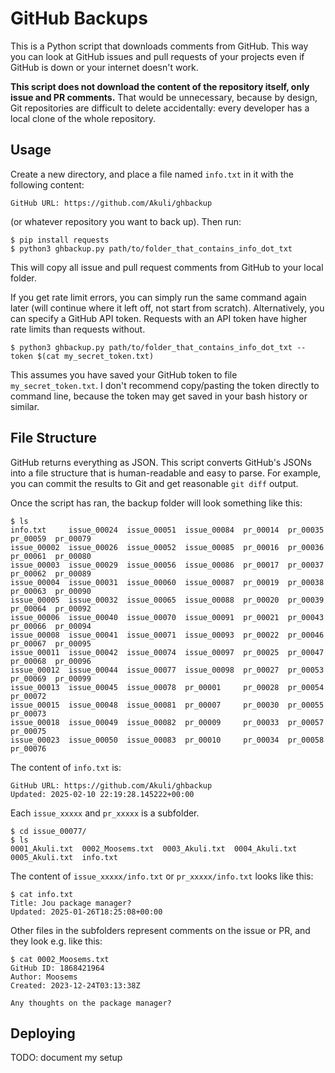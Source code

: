 # GitHub Backups

This is a Python script that downloads comments from GitHub.
This way you can look at GitHub issues and pull requests of your projects
even if GitHub is down or your internet doesn't work.

**This script does not download the content of the repository itself, only issue and PR comments.**
That would be unnecessary, because by design, Git repositories are difficult to delete accidentally:
every developer has a local clone of the whole repository.


## Usage

Create a new directory, and place a file named `info.txt` in it with the following content:

```
GitHub URL: https://github.com/Akuli/ghbackup
```

(or whatever repository you want to back up). Then run:

```
$ pip install requests
$ python3 ghbackup.py path/to/folder_that_contains_info_dot_txt
```

This will copy all issue and pull request comments from GitHub to your local folder.

If you get rate limit errors, you can simply run the same command again later
(will continue where it left off, not start from scratch).
Alternatively, you can specify a GitHub API token.
Requests with an API token have higher rate limits than requests without.

```
$ python3 ghbackup.py path/to/folder_that_contains_info_dot_txt --token $(cat my_secret_token.txt)
```

This assumes you have saved your GitHub token to file `my_secret_token.txt`.
I don't recommend copy/pasting the token directly to command line,
because the token may get saved in your bash history or similar.


## File Structure

GitHub returns everything as JSON.
This script converts GitHub's JSONs into a file structure
that is human-readable and easy to parse.
For example, you can commit the results to Git and get reasonable `git diff` output.

Once the script has ran, the backup folder will look something like this:

```
$ ls
info.txt     issue_00024  issue_00051  issue_00084  pr_00014  pr_00035  pr_00059  pr_00079
issue_00002  issue_00026  issue_00052  issue_00085  pr_00016  pr_00036  pr_00061  pr_00080
issue_00003  issue_00029  issue_00056  issue_00086  pr_00017  pr_00037  pr_00062  pr_00089
issue_00004  issue_00031  issue_00060  issue_00087  pr_00019  pr_00038  pr_00063  pr_00090
issue_00005  issue_00032  issue_00065  issue_00088  pr_00020  pr_00039  pr_00064  pr_00092
issue_00006  issue_00040  issue_00070  issue_00091  pr_00021  pr_00043  pr_00066  pr_00094
issue_00008  issue_00041  issue_00071  issue_00093  pr_00022  pr_00046  pr_00067  pr_00095
issue_00011  issue_00042  issue_00074  issue_00097  pr_00025  pr_00047  pr_00068  pr_00096
issue_00012  issue_00044  issue_00077  issue_00098  pr_00027  pr_00053  pr_00069  pr_00099
issue_00013  issue_00045  issue_00078  pr_00001     pr_00028  pr_00054  pr_00072
issue_00015  issue_00048  issue_00081  pr_00007     pr_00030  pr_00055  pr_00073
issue_00018  issue_00049  issue_00082  pr_00009     pr_00033  pr_00057  pr_00075
issue_00023  issue_00050  issue_00083  pr_00010     pr_00034  pr_00058  pr_00076
```

The content of `info.txt` is:

```
GitHub URL: https://github.com/Akuli/ghbackup
Updated: 2025-02-10 22:19:28.145222+00:00
```

Each `issue_xxxxx` and `pr_xxxxx` is a subfolder.

```
$ cd issue_00077/
$ ls
0001_Akuli.txt  0002_Moosems.txt  0003_Akuli.txt  0004_Akuli.txt  0005_Akuli.txt  info.txt
```

The content of `issue_xxxxx/info.txt` or `pr_xxxxx/info.txt` looks like this:

```
$ cat info.txt
Title: Jou package manager?
Updated: 2025-01-26T18:25:08+00:00
```

Other files in the subfolders represent comments on the issue or PR, and they look e.g. like this:

```
$ cat 0002_Moosems.txt
GitHub ID: 1868421964
Author: Moosems
Created: 2023-12-24T03:13:38Z

Any thoughts on the package manager?
```


## Deploying

TODO: document my setup
